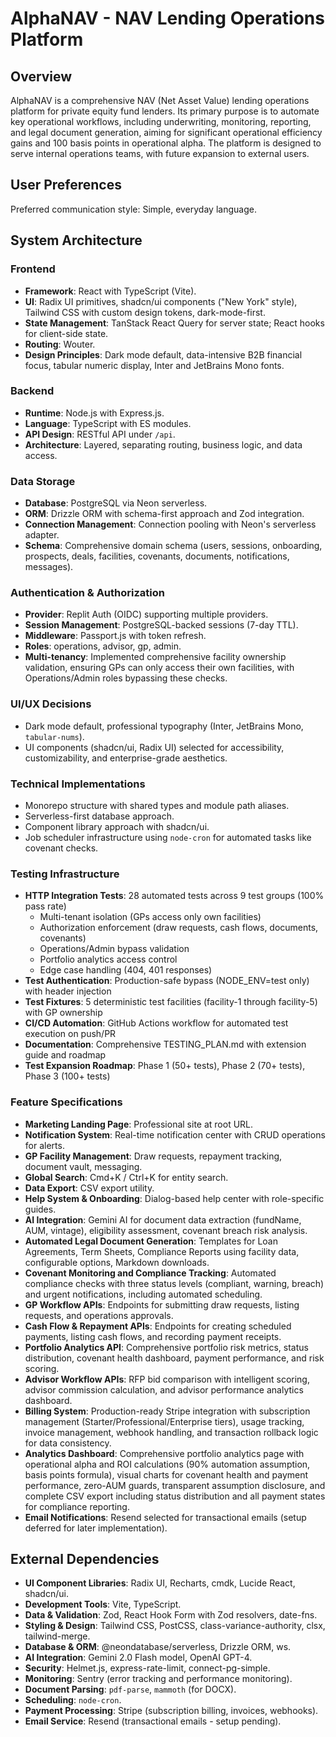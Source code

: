 # AlphaNAV - NAV Lending Operations Platform

## Overview
AlphaNAV is a comprehensive NAV (Net Asset Value) lending operations platform for private equity fund lenders. Its primary purpose is to automate key operational workflows, including underwriting, monitoring, reporting, and legal document generation, aiming for significant operational efficiency gains and 100 basis points in operational alpha. The platform is designed to serve internal operations teams, with future expansion to external users.

## User Preferences
Preferred communication style: Simple, everyday language.

## System Architecture

### Frontend
- **Framework**: React with TypeScript (Vite).
- **UI**: Radix UI primitives, shadcn/ui components ("New York" style), Tailwind CSS with custom design tokens, dark-mode-first.
- **State Management**: TanStack React Query for server state; React hooks for client-side state.
- **Routing**: Wouter.
- **Design Principles**: Dark mode default, data-intensive B2B financial focus, tabular numeric display, Inter and JetBrains Mono fonts.

### Backend
- **Runtime**: Node.js with Express.js.
- **Language**: TypeScript with ES modules.
- **API Design**: RESTful API under `/api`.
- **Architecture**: Layered, separating routing, business logic, and data access.

### Data Storage
- **Database**: PostgreSQL via Neon serverless.
- **ORM**: Drizzle ORM with schema-first approach and Zod integration.
- **Connection Management**: Connection pooling with Neon's serverless adapter.
- **Schema**: Comprehensive domain schema (users, sessions, onboarding, prospects, deals, facilities, covenants, documents, notifications, messages).

### Authentication & Authorization
- **Provider**: Replit Auth (OIDC) supporting multiple providers.
- **Session Management**: PostgreSQL-backed sessions (7-day TTL).
- **Middleware**: Passport.js with token refresh.
- **Roles**: operations, advisor, gp, admin.
- **Multi-tenancy**: Implemented comprehensive facility ownership validation, ensuring GPs can only access their own facilities, with Operations/Admin roles bypassing these checks.

### UI/UX Decisions
- Dark mode default, professional typography (Inter, JetBrains Mono, `tabular-nums`).
- UI components (shadcn/ui, Radix UI) selected for accessibility, customizability, and enterprise-grade aesthetics.

### Technical Implementations
- Monorepo structure with shared types and module path aliases.
- Serverless-first database approach.
- Component library approach with shadcn/ui.
- Job scheduler infrastructure using `node-cron` for automated tasks like covenant checks.

### Testing Infrastructure
- **HTTP Integration Tests**: 28 automated tests across 9 test groups (100% pass rate)
  - Multi-tenant isolation (GPs access only own facilities)
  - Authorization enforcement (draw requests, cash flows, documents, covenants)
  - Operations/Admin bypass validation
  - Portfolio analytics access control
  - Edge case handling (404, 401 responses)
- **Test Authentication**: Production-safe bypass (NODE_ENV=test only) with header injection
- **Test Fixtures**: 5 deterministic test facilities (facility-1 through facility-5) with GP ownership
- **CI/CD Automation**: GitHub Actions workflow for automated test execution on push/PR
- **Documentation**: Comprehensive TESTING_PLAN.md with extension guide and roadmap
- **Test Expansion Roadmap**: Phase 1 (50+ tests), Phase 2 (70+ tests), Phase 3 (100+ tests)

### Feature Specifications
- **Marketing Landing Page**: Professional site at root URL.
- **Notification System**: Real-time notification center with CRUD operations for alerts.
- **GP Facility Management**: Draw requests, repayment tracking, document vault, messaging.
- **Global Search**: Cmd+K / Ctrl+K for entity search.
- **Data Export**: CSV export utility.
- **Help System & Onboarding**: Dialog-based help center with role-specific guides.
- **AI Integration**: Gemini AI for document data extraction (fundName, AUM, vintage), eligibility assessment, covenant breach risk analysis.
- **Automated Legal Document Generation**: Templates for Loan Agreements, Term Sheets, Compliance Reports using facility data, configurable options, Markdown downloads.
- **Covenant Monitoring and Compliance Tracking**: Automated compliance checks with three status levels (compliant, warning, breach) and urgent notifications, including automated scheduling.
- **GP Workflow APIs**: Endpoints for submitting draw requests, listing requests, and operations approvals.
- **Cash Flow & Repayment APIs**: Endpoints for creating scheduled payments, listing cash flows, and recording payment receipts.
- **Portfolio Analytics API**: Comprehensive portfolio risk metrics, status distribution, covenant health dashboard, payment performance, and risk scoring.
- **Advisor Workflow APIs**: RFP bid comparison with intelligent scoring, advisor commission calculation, and advisor performance analytics dashboard.
- **Billing System**: Production-ready Stripe integration with subscription management (Starter/Professional/Enterprise tiers), usage tracking, invoice management, webhook handling, and transaction rollback logic for data consistency.
- **Analytics Dashboard**: Comprehensive portfolio analytics page with operational alpha and ROI calculations (90% automation assumption, basis points formula), visual charts for covenant health and payment performance, zero-AUM guards, transparent assumption disclosure, and complete CSV export including status distribution and all payment states for compliance reporting.
- **Email Notifications**: Resend selected for transactional emails (setup deferred for later implementation).

## External Dependencies

- **UI Component Libraries**: Radix UI, Recharts, cmdk, Lucide React, shadcn/ui.
- **Development Tools**: Vite, TypeScript.
- **Data & Validation**: Zod, React Hook Form with Zod resolvers, date-fns.
- **Styling & Design**: Tailwind CSS, PostCSS, class-variance-authority, clsx, tailwind-merge.
- **Database & ORM**: @neondatabase/serverless, Drizzle ORM, ws.
- **AI Integration**: Gemini 2.0 Flash model, OpenAI GPT-4.
- **Security**: Helmet.js, express-rate-limit, connect-pg-simple.
- **Monitoring**: Sentry (error tracking and performance monitoring).
- **Document Parsing**: `pdf-parse`, `mammoth` (for DOCX).
- **Scheduling**: `node-cron`.
- **Payment Processing**: Stripe (subscription billing, invoices, webhooks).
- **Email Service**: Resend (transactional emails - setup pending).
